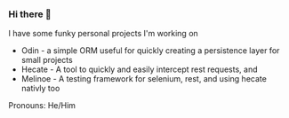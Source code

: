 ### Hi there 👋

I have some funky personal projects I'm working on

- Odin - a simple ORM useful for quickly creating a persistence layer for small projects
- Hecate - A tool to quickly and easily intercept rest requests, and 
- Melinoe - A testing framework for selenium, rest, and using hecate nativly too

Pronouns: He/Him
<!--
**Goodie01/Goodie01** is a ✨ _special_ ✨ repository because its `README.md` (this file) appears on your GitHub profile.

Here are some ideas to get you started:

- 🔭 I’m currently working on ...
- 🌱 I’m currently learning ...
- 👯 I’m looking to collaborate on ...
- 🤔 I’m looking for help with ...
- 💬 Ask me about ...
- 📫 How to reach me: ...
- 😄 Pronouns: ...
- ⚡ Fun fact: ...
-->
